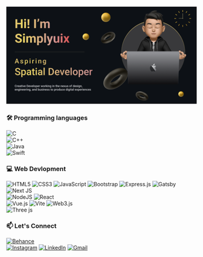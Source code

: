 <!-- Banner -->
<p align="center"><img alt="Profile Banner" src="https://github.com/simplyuix/simplyuix/blob/b356dedd45b9fb597163ab29f99f77ab404e3ad4/Readme.png"></p>

<div align="center">


  
</div>


<!-- HASHNODE_BLOG:START -->

<!-- HASHNODE_BLOG:END -->


### 🛠 Programming languages
![C](https://img.shields.io/badge/c-%2300599C.svg?style=for-the-badge&logo=c&logoColor=white)  
![C++](https://img.shields.io/badge/c++-%2300599C.svg?style=for-the-badge&logo=c%2B%2B&logoColor=white)  
![Java](https://img.shields.io/badge/java-%23ED8B00.svg?style=for-the-badge&logo=openjdk&logoColor=white)   
![Swift](https://img.shields.io/badge/swift-F54A2A?style=for-the-badge&logo=swift&logoColor=white)   

### 💻 Web Devlopment

![HTML5](https://img.shields.io/badge/html5-%23E34F26.svg?style=for-the-badge&logo=html5&logoColor=white) 
![CSS3](https://img.shields.io/badge/css3-%231572B6.svg?style=for-the-badge&logo=css3&logoColor=white) 
![JavaScript](https://img.shields.io/badge/javascript-%23323330.svg?style=for-the-badge&logo=javascript&logoColor=%23F7DF1E) 
![Bootstrap](https://img.shields.io/badge/bootstrap-%238511FA.svg?style=for-the-badge&logo=bootstrap&logoColor=white)
![Express.js](https://img.shields.io/badge/express.js-%23404d59.svg?style=for-the-badge&logo=express&logoColor=%2361DAFB) 
![Gatsby](https://img.shields.io/badge/Gatsby-%23663399.svg?style=for-the-badge&logo=gatsby&logoColor=white) 
![Next JS](https://img.shields.io/badge/Next-black?style=for-the-badge&logo=next.js&logoColor=white)                                 
![NodeJS](https://img.shields.io/badge/node.js-6DA55F?style=for-the-badge&logo=node.js&logoColor=white)
![React](https://img.shields.io/badge/react-%2320232a.svg?style=for-the-badge&logo=react&logoColor=%2361DAFB)     
![Vue.js](https://img.shields.io/badge/vue.js-%2335495e.svg?style=for-the-badge&logo=vuedotjs&logoColor=%234FC08D)
![Vite](https://img.shields.io/badge/vite-%23646CFF.svg?style=for-the-badge&logo=vite&logoColor=white) 
![Web3.js](https://img.shields.io/badge/web3.js-F16822?style=for-the-badge&logo=web3.js&logoColor=white)    
![Three js](https://img.shields.io/badge/threejs-black?style=for-the-badge&logo=three.js&logoColor=white)    





### 📫 Let's Connect


<a href="https://www.behance.net/simplyuix">![Behance](https://img.shields.io/badge/Behance-1769ff?style=for-the-badge&logo=behance&logoColor=white)</a>   
<a href="https://www.instagram.com/amann_singhh_/">![Instagram](https://img.shields.io/badge/Instagram-%23E4405F.svg?style=for-the-badge&logo=Instagram&logoColor=white)</a>
<a href="https://www.linkedin.com/in/aman-singh-76aa50220/">![LinkedIn](https://img.shields.io/badge/linkedin-%230077B5.svg?style=for-the-badge&logo=linkedin&logoColor=white)</a>
<a href="mailto:simplyuix@gmail.com">![Gmail](https://img.shields.io/badge/Gmail-D14836?style=for-the-badge&logo=gmail&logoColor=white)</a>
